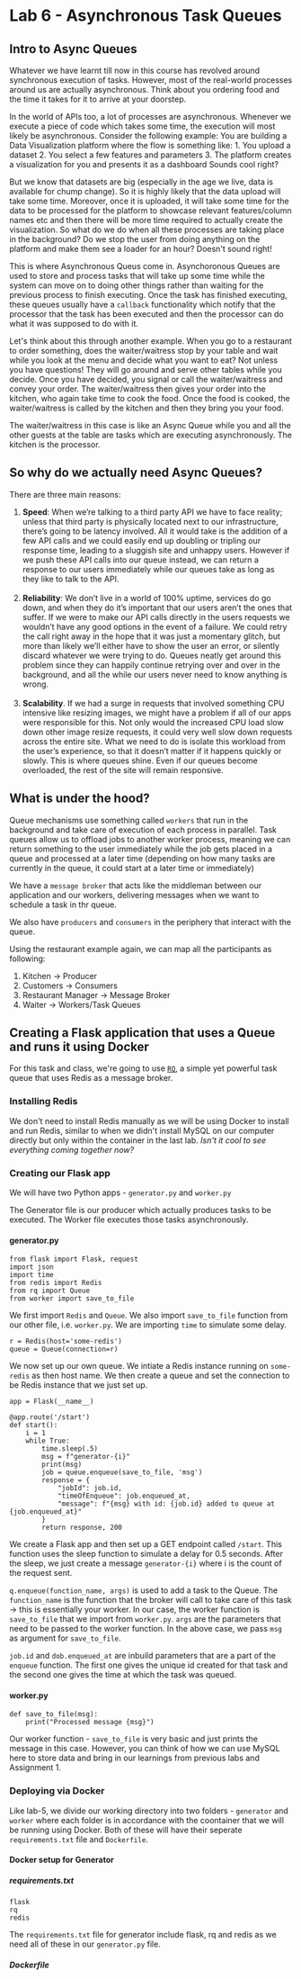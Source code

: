 # Lab 6 - Asynchronous Task Queues

## Intro to Async Queues
Whatever we have learnt till now in this course has revolved around synchronous execution of tasks. However, most of the real-world processes around us are actually asynchronous. 
Think about you ordering food and the time it takes for it to arrive at your doorstep.

In the world of APIs too, a lot of processes are asynchronous. Whenever we execute a piece of code which takes some time, the execution will most likely be asynchronous.
Consider the following example:
You are building a Data Visualization platform where the flow is something like:
    1. You upload a dataset
    2. You select a few features and parameters
    3. The platform creates a visualization for you and presents it as a dashboard
Sounds cool right?

But we know that datasets are big (especially in the age we live, data is available for chump change). So it is highly likely that the data upload will take some time. Moreover, once it is uploaded, it will take some time for the data to be processed for the platform to showcase relevant features/column names etc and then there will be more time required to actually create the visualization.
So what do we do when all these processes are taking place in the background? Do we stop the user from doing anything on the platform and make them see a loader for an hour? Doesn't sound right!

This is where Asynchronous Queus come in. Asynchoronous Queues are used to store and process tasks that will take up some time while the system can move on to doing other things rather than waiting for the previous process to finish executing. Once the task has finished executing, these queues usually have a `callback` functionality which notify that the processor that the task has been executed and then the processor can do what it was supposed to do with it.

Let's think about this through another example. When you go to a restaurant to order something, does the waiter/waitress stop by your table and wait while you look at the menu and decide what you want to eat? Not unless you have questions! They will go around and serve other tables while you decide. Once you have decided, you signal or call the waiter/waitress and convey your order. The waiter/waitress then gives your order into the kitchen, who again take time to cook the food. Once the food is cooked, the waiter/waitress is called by the kitchen and then they bring you your food.

The waiter/waitress in this case is like an Async Queue while you and all the other guests at the table are tasks which are executing asynchronously. The kitchen is the processor.

## So why do we actually need Async Queues?
There are three main reasons:
<ol>
<li> <b>Speed</b>: When we’re talking to a third party API we have to face reality; unless that third party is physically located next to our infrastructure, there’s going to be latency involved. All it would take is the addition of a few API calls and we could easily end up doubling or tripling our response time, leading to a sluggish site and unhappy users. However if we push these API calls into our queue instead, we can return a response to our users immediately while our queues take as long as they like to talk to the API.</li>
</br>
<li><b>Reliability</b>: We don’t live in a world of 100% uptime, services do go down, and when they do it’s important that our users aren’t the ones that suffer. If we were to make our API calls directly in the users requests we wouldn’t have any good options in the event of a failure. We could retry the call right away in the hope that it was just a momentary glitch, but more than likely we’ll either have to show the user an error, or silently discard whatever we were trying to do. Queues neatly get around this problem since they can happily continue retrying over and over in the background, and all the while our users never need to know anything is wrong.</li>
</br>
<li><b>Scalability</b>. If we had a surge in requests that involved something CPU intensive like resizing images, we might have a problem if all of our apps were responsible for this. Not only would the increased CPU load slow down other image resize requests, it could very well slow down requests across the entire site. What we need to do is isolate this workload from the user’s experience, so that it doesn’t matter if it happens quickly or slowly. This is where queues shine. Even if our queues become overloaded, the rest of the site will remain responsive.</li>
</ol>

## What is under the hood?
Queue mechanisms use something called `workers` that run in the background and take care of execution of each process in parallel. 
Task queues allow us to offload jobs to another worker process, meaning we can return something to the user immediately while the job gets placed in a queue and processed at a later time (depending on how many tasks are currently in the queue, it could start at a later time or immediately)

We have a `message broker` that acts like the middleman between our application and our workers, delivering messages when we want to schedule a task in thr queue.

We also have `producers` and `consumers` in the periphery that interact with the queue.

Using the restaurant example again, we can map all the participants as following:
1. Kitchen -> Producer
2. Customers -> Consumers
3. Restaurant Manager -> Message Broker
4. Waiter -> Workers/Task Queues

## Creating a Flask application that uses a Queue and runs it using Docker
For this task and class, we're going to use [`RQ`](https://python-rq.org/), a simple yet powerful task queue that uses Redis as a message broker.

### Installing Redis
We don't need to install Redis manually as we will be using Docker to install and run Redis, similar to when we didn't install MySQL on our computer directly but only within the container in the last lab. <i>Isn't it cool to see everything coming together now?</i>

### Creating our Flask app
We will have two Python apps - `generator.py` and `worker.py`

The Generator file is our producer which actually produces tasks to be executed.
The Worker file executes those tasks asynchronously.

#### generator.py
```
from flask import Flask, request
import json
import time
from redis import Redis
from rq import Queue
from worker import save_to_file
```
We first import `Redis` and `Queue`. We also import `save_to_file` function from our other file, i.e. `worker.py`.
We are importing `time` to simulate some delay.

```
r = Redis(host='some-redis')
queue = Queue(connection=r)
```
We now set up our own queue. We intiate a Redis instance running on `some-redis` as then host name.
We then create a queue and set the connection to be Redis instance that we just set up.

```
app = Flask(__name__)

@app.route('/start')
def start():
    i = 1
    while True:
        time.sleep(.5)
        msg = f"generator-{i}"
        print(msg)
        job = queue.enqueue(save_to_file, 'msg')
        response = {
            "jobId": job.id,
            "timeOfEnqueue": job.enqueued_at,
            "message": f"{msg} with id: {job.id} added to queue at {job.enqueued_at}"
        }
        return response, 200
```
We create a Flask app and then set up a GET endpoint called `/start`. This function uses the sleep function to simulate a delay for 0.5 seconds.
After the sleep, we just create a message `generator-{i}` where i is the count of the request sent.

`q.enqueue(function_name, args)` is used to add a task to the Queue. The `function_name` is the function that the broker will call to take care of this task -> this is essentially your worker. In our case, the worker function is `save_to_file` that we import from `worker.py`. `args` are the parameters that need to be passed to the worker function. In the above case, we pass `msg` as argument for `save_to_file`.

`job.id` and `dob.enqueued_at` are inbuild parameters that are a part of the `enqueue` function. The first one gives the unique id created for that task and the second one gives the time at which the task was queued.

#### worker.py
```
def save_to_file(msg):
    print("Processed message {msg}")
```
Our worker function - `save_to_file` is very basic and just prints the message in this case.
However, you can think of how we can use MySQL here to store data and bring in our learnings from previous labs and Assignment 1.

### Deploying via Docker
Like lab-5, we divide our working directory into two folders - `generator` and `worker` where each folder is in accordance with the coontainer that we will be running using Docker.
Both of these will have their seperate `requirements.txt` file and `Dockerfile`.

#### Docker setup for Generator

##### requirements.txt
```
flask
rq
redis
```
The `requirements.txt` file for generator include flask, rq and redis as we need all of these in our `generator.py` file.

##### Dockerfile
```

```





